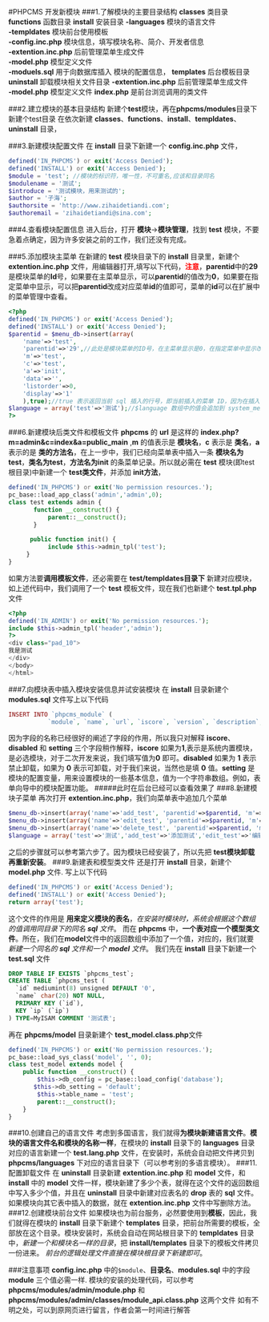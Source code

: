 #PHPCMS 开发新模块
###1.了解模块的主要目录结构
**classes** 								类目录
**functions** 								函数目录
**install** 									安装目录
   **-languages**                           	模块的语言文件   
   **-templdates**                        		模块前台使用模板   
   **-config.inc.php**                     		模块信息，填写模块名称、简介、开发者信息  
   **-extention.inc.php**               		后前管理菜单生成文件  
   **-model.php**                         		模型定义文件   
   **-moduels.sql**                       		用于向数据库插入 模块的配置信息，
**templates** 								后台模板目录
**uninstall** 								卸载模块相关文件目录
   **-extention.inc.php**             			后前管理菜单生成文件   
   **-model.php** 								模型定义文件
**index.php** 								是前台浏览调用的类文件

###2.建立模块的基本目录结构
新建个**test**模块，再在**phpcms/modules**目录下新建个test目录
在依次新建 **classes**、**functions**、**install**、**templdates**、**uninstall** 目录，

###3.新建模块配置文件
在 **install** 目录下新建一个 **config.inc.php** 文件，
```php
defined('IN_PHPCMS') or exit('Access Denied');
defined('INSTALL') or exit('Access Denied');
$module = 'test'; //模块的标识符，唯一性，不可重名,应该和目录同名
$modulename = '测试';
$introduce = '测试模块，用来测试的';
$author = '子海';
$authorsite = 'http://www.zihaidetiandi.com';
$authoremail = 'zihaidetiandi@sina.com';
```


###4.查看模块配置信息
进入后台，打开 **模块**->**模块管理**，找到 **test** 模块，不要急着点确定，因为许多安装之前的工作，我们还没有完成。

###5.添加模块主菜单
在新建的 **test** 模块目录下的 **install** 目录里，新建个 **extention.inc.php** 文件，用编辑器打开,填写以下代码，<b style="color:red;">注意</b>，**parentid**中的**29**是模块菜单的**Id**号，如果要在主菜单显示，可以**parentid**的值改为**0**，如果要在指定菜单中显示，可以把**parentid**改成对应菜单**id**的值即可，菜单的**id**可以在扩展中的菜单管理中查看。
```php
<?php
defined('IN_PHPCMS') or exit('Access Denied');
defined('INSTALL') or exit('Access Denied');
$parentid = $menu_db->insert(array(
	'name'=>'test',
    'parentid'=>'29',//此处是模块菜单的ID号，在主菜单显示是0，在指定菜单中显示改成对应菜单ID即可，默认29，菜单的ID可以在扩展中的菜单管理中查看
    'm'=>'test',
    'c'=>'test',
    'a'=>'init',
    'data'=>'',
    'listorder'=>0,
    'display'=>'1'
	),true);//true 表示返回当前 sql 插入的行号，即当前插入的菜单 ID，因为在插入子菜单时要用到。
$language = array('test'=>'测试');//$language 数组中的值会追加到 system_menu.lang.php 的 $LANG 变量中
?>
```
###6.新建模块后类文件和模板文件
**phpcms** 的 **url** 是这样的 **index.php?m=admin&c=index&a=public_main** ,**m** 的值表示是 **模块名**，**c** 表示是 **类名**，**a** 表示的是 **类的方法名**，在上一步中，我们已经向菜单表中插入一条 **模块名为test**，**类名为test**，**方法名为init** 的条菜单记录。所以就必需在 **test** 模块(即test根目录)中新建一个 **test类文件**，并添加 **init方法**，
```php
defined('IN_PHPCMS') or exit('No permission resources.');
pc_base::load_app_class('admin','admin',0);
class test extends admin {
       function __construct() {
           parent::__construct();
       }
 
      public function init() {
           include $this->admin_tpl('test');
     }
}
```
如果方法要**调用模板文件**，还必需要在  **test/templdates目录下** 新建对应模块，如上述代码中，我们调用了一个 **test** 模板文件，现在我们也新建个 **test.tpl.php** 文件
```php
<?php
defined('IN_ADMIN') or exit('No permission resources.');
include $this->admin_tpl('header','admin');
?>
<div class="pad_10">
我是测试
</div>
</body>
</html>
```
###7.向模块表中插入模块安装信息并试安装模块
在 **install** 目录新建个 **modules.sql** 文件写上以下代码
```php
INSERT INTO `phpcms_module` (
           `module`, `name`, `url`, `iscore`, `version`, `description`, `setting`, `listorder`, `disabled`, `installdate`, `updatedate`)VALUES ('test', '测试', '', '0', '1.0', '', '', '0', '0', '2010-09-06', '2010-09-06');
```
因为字段的名称已经很好的阐述了字段的作用，所以我只对解释 **iscore**、**disabled** 和 **setting** 三个字段稍作解释，**iscore** 如果为**1**,表示是系统内置模块，是必选模块，对于二次开发来说，我们填写值为**0** 即可。**disabled** 如果为 **1** 表示禁止卸载，如果为 **0** 表示可卸载，对于我们来说，当然也是填 **0** 值。**setting** 是模块的配置变量，用来设置模块的一些基本信息，值为一个字符串数组。例如，表单向导中的模块配置功能。
#####此时在后台已经可以查看效果了
###8.新建模块子菜单
再次打开 **extention.inc.php**，我们向菜单表中追加几个菜单
```php
$menu_db->insert(array('name'=>'add_test', 'parentid'=>$parentid, 'm'=>'test', 'c'=>'test', 'a'=>'add_test', 'data'=>'', 'listorder'=>0, 'display'=>'1'));
$menu_db->insert(array('name'=>'edit_test', 'parentid'=>$parentid, 'm'=>'test', 'c'=>'test', 'a'=>'edit_test', 'data'=>'', 'listorder'=>0, 'display'=>'1'));
$menu_db->insert(array('name'=>'delete_test', 'parentid'=>$parentid, 'm'=>'test', 'c'=>'test', 'a'=>'delete_test', 'data'=>'', 'listorder'=>0, 'display'=>'1'));
$language = array('test'=>'测试','add_test'=>'添加测试','edit_test'=>'编辑测试','delete_test'=>'删除测试');
```
之后的步骤就可以参考第六步了。因为模块已经安装了，所以先把 **test模块卸载再重新安装**。
###9.新建表和模型类文件
还是打开 **install** 目录，新建个**model.php** 文件.
写上以下代码
```php
defined('IN_PHPCMS') or exit('Access Denied');
defined('INSTALL') or exit('Access Denied');
return array('test');
```
这个文件的作用是 **用来定义模块的表名**，*在安装时模块时，系统会根据这个数组的值调用同目录下的同名 **sql** 文件*。
而在 **phpcms** 中，**一个表对应一个模型类文件**。所在，我们在**model**文件中的返回数组中添加了一个值，对应的，我们就要*新建一个同名的 **sql** 文件和一个 **model** 文件*。
我们先在 **install** 目录下新建一个 **test.sql** 文件
```sql
DROP TABLE IF EXISTS `phpcms_test`;
CREATE TABLE `phpcms_test (
  `id` mediumint(8) unsigned DEFAULT '0',
  `name` char(20) NOT NULL,
  PRIMARY KEY (`id`),
  KEY `ip` (`ip`)
) TYPE=MyISAM COMMENT '测试表';
```
再在 **phpcms/model** 目录新建个 **test_model.class.php**文件
```php
defined('IN_PHPCMS') or exit('No permission resources.');
pc_base::load_sys_class('model', '', 0);
class test_model extends model {
    public function __construct() {
        $this->db_config = pc_base::load_config('database');
       $this->db_setting = 'default';
        $this->table_name = 'test';
        parent::__construct();
   	}
}
```
###10.创建自己的语言文件
考虑到多国语言，我们就得**为模块新建语言文件**。**模块的语言文件名和模块的名称一样**，在模块的 **install** 目录下的 **languages** 目录对应的语言新建一个 **test.lang.php** 文件，在安装时，系统会自动把文件拷贝到 **phpcms/languages** 下对应的语言目录下（可以参考别的多语言模块）。
###11.配置卸载文件
在 **uninstall** 目录新建 **extention.inc.php** 和 **model** 文件，和 **install** 中的 **model** 文件一样，模块新建了多少个表，就得在这个文件的返回数组中写入多少个值，并且在 **uninstall** 目录中新建对应表名的 **drop** 表的 **sql** 文件。如果模块向其它表中插入的数据，就在 **extention.inc.php** 文件中写删除方法。
###12.创建模块前台文件
如果模块也为前台服务，必然要使用到**模板**，因此，我们就得在模块的 **install** 目录下新建个 **templates** 目录，把前台所需要的模板，全部放在这个目录。模块安装时，系统会自动在网站根目录下的 **templdates** 目录中，*新建一个和模块名一样的目录*，把 **install/templates** 目录下的模板文件拷贝一份进来。
*前台的逻辑处理文件直接在模块根目录下新建即可*。

###注意事项
**config.inc.php** 中的`$module`、**目录名**、**modules.sql** 中的字段 **module** 三个值必需一样.
模块的安装的处理代码，可以参考 **phpcms/modules/admin/module.php** 和**phpcms/modules/admin/classes/module_api.class.php** 这两个文件
如有不明之处，可以到原网页进行留言，作者会第一时间进行解答

